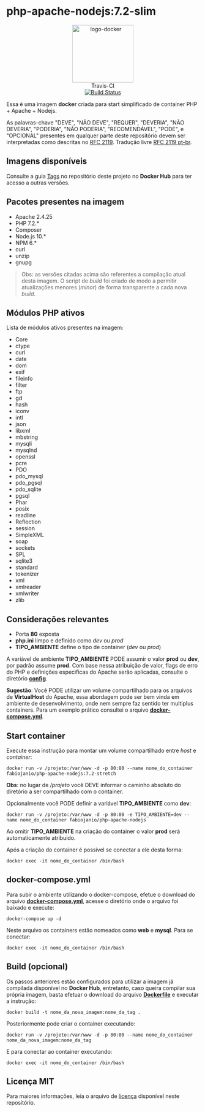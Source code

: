 # php-apache-nodejs:7.2-slim

<p align="center">
	<img alt="logo-docker" class="avatar rounded-2" height="150" src="https://avatars2.githubusercontent.com/u/35675959?s=400&u=b1f9ebca6fa8e5be55cb524e16f38b52f2f1dd58&v=4" width="160">
	<br>
	Travis-CI<br>
	<a href="https://travis-ci.org/docker-sources/php-apache-nodejs">
		<img src="https://travis-ci.org/docker-sources/php-apache-nodejs.svg?branch=master" alt="Build Status">
	</a>
</p>

Essa é uma imagem **docker** criada para start simplificado de container PHP + Apache + Nodejs.

As palavras-chave "DEVE", "NÃO DEVE", "REQUER", "DEVERIA", "NÃO DEVERIA", "PODERIA", "NÃO PODERIA", "RECOMENDÁVEL", "PODE", e "OPCIONAL" presentes em qualquer parte deste repositório devem ser interpretadas como descritas no [RFC 2119](http://tools.ietf.org/html/rfc2119). Tradução livre [RFC 2119 pt-br](http://rfc.pt.webiwg.org/rfc2119).

## Imagens disponíveis

Consulte a guia [Tags](https://hub.docker.com/r/fabiojanio/php-apache-nodejs/tags/) no repositório deste projeto no **Docker Hub** para ter acesso a outras versões.

## Pacotes presentes na imagem

 - Apache 2.4.25
 - PHP 7.2.*
 - Composer
 - Node.js 10.*
 - NPM 6.*
 - curl
 - unzip
 - gnupg

 > Obs: as versões citadas acima são referentes a compilação atual desta imagem. O script de *build* foi criado de modo a permitir atualizações menores (*minor*) de forma transparente a cada nova *build*.

## Módulos PHP ativos

Lista de módulos ativos presentes na imagem:

 - Core
 - ctype
 - curl
 - date
 - dom
 - exif
 - fileinfo
 - filter
 - ftp
 - gd
 - hash
 - iconv
 - intl
 - json
 - libxml
 - mbstring
 - mysqli
 - mysqlnd
 - openssl
 - pcre
 - PDO
 - pdo_mysql
 - pdo_pgsql
 - pdo_sqlite
 - pgsql
 - Phar
 - posix
 - readline
 - Reflection
 - session
 - SimpleXML
 - soap
 - sockets
 - SPL
 - sqlite3
 - standard
 - tokenizer
 - xml
 - xmlreader
 - xmlwriter
 - zlib

## Considerações relevantes

 - Porta **80** exposta
 - **php.ini** limpo e definido como *dev* ou *prod*
 - **TIPO_AMBIENTE** define o tipo de container (*dev* ou *prod*)

A variável de ambiente **TIPO_AMBIENTE** PODE assumir o valor **prod** ou **dev**, por padrão assume **prod**. Com base nessa atribuição de valor, flags de erro do PHP e definições especificas do Apache serão aplicadas, consulte o diretório [**config**](https://github.com/docker-sources/php-apache-nodejs/tree/master/config).

**Sugestão**: Você PODE utilizar um volume compartilhado para os arquivos de **VirtualHost** do Apache, essa abordagem pode ser bem vinda em ambiente de desenvolvimento, onde nem sempre faz sentido ter multiplus containers. Para um exemplo prático consultei o arquivo [**docker-compose.yml**](https://github.com/docker-sources/php-apache-nodejs/blob/master/docker-compose.yml).

## Start container

Execute essa instrução para montar um volume compartilhado entre *host* e *container*:

```
docker run -v /projeto:/var/www -d -p 80:80 --name nome_do_container fabiojanio/php-apache-nodejs:7.2-stretch
```

**Obs**: no lugar de */projeto* você DEVE informar o caminho absoluto do diretório a ser compartilhado com o container.

Opcionalmente você PODE definir a variável **TIPO_AMBIENTE** como **dev**:

```
docker run -v /projeto:/var/www -d -p 80:80 -e TIPO_AMBIENTE=dev --name nome_do_container fabiojanio/php-apache-nodejs
```

Ao omitir **TIPO_AMBIENTE** na criação do container o valor **prod** será automaticamente atribuido.

Após a criação do container é possível se conectar a ele desta forma:

```
docker exec -it nome_do_container /bin/bash
```

## docker-compose.yml

Para subir o ambiente utilizando o docker-compose, efetue o download do arquivo [**docker-compose.yml**](https://github.com/docker-sources/php-apache-nodejs/blob/master/docker-compose.yml), acesse o diretório onde o arquivo foi baixado e execute:

```
docker-compose up -d
```

Neste arquivo os containers estão nomeados como **web** e **mysql**. Para se conectar:

```
docker exec -it nome_do_container /bin/bash
```

## Build (opcional)

Os passos anteriores estão configurados para utilizar a imagem já compilada disponível no **Docker Hub**, entretanto, caso queira compilar sua própria imagem, basta efetuar o download do arquivo [**Dockerfile**](https://github.com/docker-sources/php-apache-nodejs/blob/master/Dockerfile) e executar a instrução:

```
docker build -t nome_da_nova_imagem:nome_da_tag .
```

Posteriormente pode criar o container executando:

```
docker run -v /projeto:/var/www -d -p 80:80 --name nome_do_container nome_da_nova_imagem:nome_da_tag
```

E para conectar ao container executando:

```
docker exec -it nome_do_container /bin/bash
```

## Licença MIT

Para maiores informações, leia o arquivo de [licença](https://github.com/docker-sources/php-apache-nodejs/blob/master/LICENSE) disponível neste repositório.